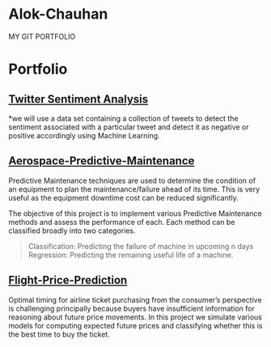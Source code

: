 # Alok-Chauhan
MY GIT PORTFOLIO
# Portfolio

## [Twitter Sentiment Analysis](https://github.com/alok2244/Sentiment_Analysis-)
*we will use a data set containing a collection of tweets to detect the sentiment associated with a particular tweet and detect it as negative or positive accordingly using Machine Learning.


## [Aerospace-Predictive-Maintenance](https://github.com/alok2244/Aerospace-Predictive-Maintenance)
Predictive Maintenance techniques are used to determine the condition of an equipment to plan the maintenance/failure ahead of its time. This is very useful as the equipment downtime cost can be reduced significantly.

The objective of this project is to implement various Predictive Maintenance methods and assess the performance of each. Each method can be classified broadly into two categories.

> Classification: Predicting the failure of machine in upcoming n days <br/>
> Regression: Predicting the remaining useful life of a machine.

## [Flight-Price-Prediction](https://github.com/alok2244/Flight-Price-Prediction)
Optimal timing for airline ticket purchasing from the consumer’s perspective is challenging principally because buyers have insufficient information for reasoning about future price movements. In this project we simulate various models for computing expected future prices and classifying whether this is the best time to buy the ticket.
